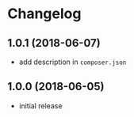 # Changelog

## 1.0.1 (2018-06-07)
- add description in `composer.json`

## 1.0.0 (2018-06-05)
- initial release
